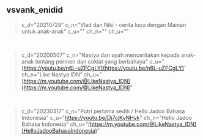 ## vsvank_enidid
> c_d="20210729" c_n="Vlad dan Niki - cerita lucu dengan Mainan untuk anak-anak" c_u="[]()" ch_n="" ch_u="[]()"
<br>

> c_d="20200507" c_n="Nastya dan ayah menceritakan kepada anak-anak tentang permen dan coklat yang berbahaya" c_u="[https://youtu.be/n6L-uZFCgLY](https://youtu.be/n6L-uZFCgLY)' ch_n="Like Nastya IDN" ch_u="[https://m.youtube.com/@LikeNastya_IDN](https://m.youtube.com/@LikeNastya_IDN)"
<br>

> c_d="20230317" c_n="Putri pertama sedih / Hello Jadoo Bahasa Indonesia" c_u="https://youtu.be/Dj7cjKyNHyk" ch_n="Hello Jadoo Bahasa Indonesia" ch_u="[https://m.youtube.com/@LikeNastya_IDN](HelloJadooBahasaIndonesia)"
